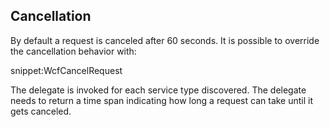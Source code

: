 
## Cancellation

By default a request is canceled after 60 seconds. It is possible to override the cancellation behavior with:

snippet:WcfCancelRequest

The delegate is invoked for each service type discovered. The delegate needs to return a time span indicating how long a request can take until it gets canceled.